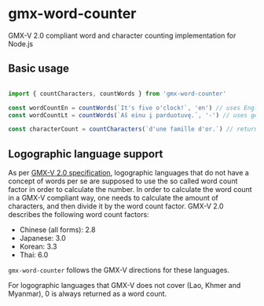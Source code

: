# gmx-word-counter
GMX-V 2.0 compliant word and character counting implementation for Node.js

## Basic usage

```ts

import { countCharacters, countWords } from 'gmx-word-counter'

const wordCountEn = countWords(`It's five o'clock!`, 'en') // uses English-specific regex, returns 3
const wordCountLt = countWords(`Aš einu į parduotuvę.`, '-') // uses generic regex, returns 4

const characterCount = countCharacters(`d'une famille d'or.`) // returns { punctuation: 1, characters:: 16, whiteSpace: 2 } 
```


## Logographic language support

As per [GMX-V 2.0 specification](https://www.etsi.org/deliver/etsi_gs/LIS/001_099/004/02.00.00_60/gs_LIS004v020000p.pdf), logographic languages that do not have a concept of words per se are supposed to use the so called word count factor in order to calculate the number. In order to calculate the word count in a GMX-V compliant way, one needs to calculate the amount of characters, and then divide it by the word count factor.
GMX-V 2.0 describes the following word count factors:

* Chinese (all forms): 2.8
* Japanese: 3.0
* Korean: 3.3
* Thai: 6.0

`gmx-word-counter` follows the GMX-V directions for these languages.

For logographic languages that GMX-V does not cover (Lao, Khmer and Myanmar), 0 is always returned as a word count.
